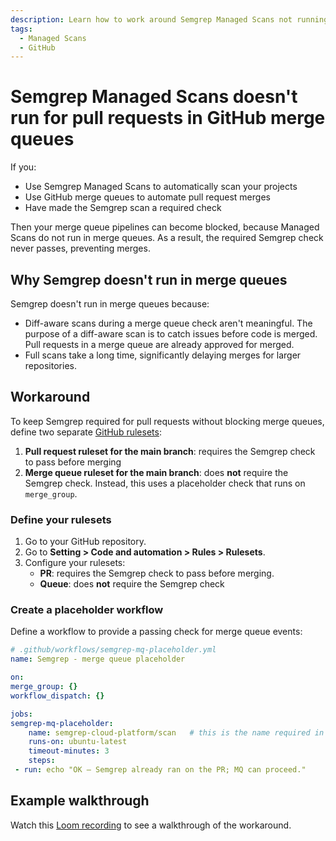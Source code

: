 ```yaml
---
description: Learn how to work around Semgrep Managed Scans not running for pull requests in GitHub merge queues
tags:
  - Managed Scans
  - GitHub
---
```


# Semgrep Managed Scans doesn't run for pull requests in GitHub merge queues

If you:

- Use Semgrep Managed Scans to automatically scan your projects
- Use GitHub merge queues to automate pull request merges
- Have made the Semgrep scan a required check

Then your merge queue pipelines can become blocked, because Managed Scans do not run in merge queues. As a result, the required Semgrep check never passes, preventing merges.

## Why Semgrep doesn't run in merge queues

Semgrep doesn't run in merge queues because:

- Diff-aware scans during a merge queue check aren't meaningful. The purpose of a diff-aware scan is to catch issues before code is merged. Pull requests in a merge queue are already approved for merged.
- Full scans take a long time, significantly delaying merges for larger repositories.

## Workaround

To keep Semgrep required for pull requests without blocking merge queues, define two separate [GitHub rulesets](https://docs.github.com/en/repositories/configuring-branches-and-merges-in-your-repository/managing-rulesets/about-rulesets#about-rulesets):

1. **Pull request ruleset for the main branch**: requires the Semgrep check to pass before merging
2. **Merge queue ruleset for the main branch**: does **not** require the Semgrep check. Instead, this uses a placeholder check that runs on `merge_group`.

### Define your rulesets

1. Go to your GitHub repository.
1. Go to **Setting > Code and automation > Rules > Rulesets**.
1. Configure your rulesets:
   * **PR**: requires the Semgrep check to pass before merging.
   * **Queue**: does **not** require the Semgrep check

### Create a placeholder workflow

Define a workflow to provide a passing check for merge queue events:

```yaml
# .github/workflows/semgrep-mq-placeholder.yml
name: Semgrep - merge queue placeholder

on:
merge_group: {}
workflow_dispatch: {}

jobs:
semgrep-mq-placeholder:
    name: semgrep-cloud-platform/scan   # this is the name required in the MQ ruleset
    runs-on: ubuntu-latest
    timeout-minutes: 3
    steps:
 - run: echo "OK – Semgrep already ran on the PR; MQ can proceed."
```

## Example walkthrough

Watch this [Loom recording](https://www.loom.com/share/57e7288e1c5b4b22b6386e5c49953381) to see a walkthrough of the workaround.
